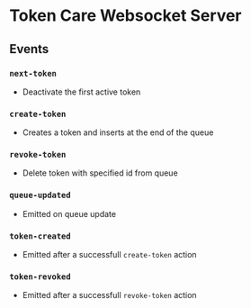 # Token Care Websocket Server

## Events

### ```next-token```
- Deactivate the first active token

### ```create-token```
- Creates a token and inserts at the end of the queue

### ```revoke-token```
- Delete token with specified id from queue

### ```queue-updated```
- Emitted on queue update

### ```token-created```
- Emitted after a successfull ```create-token``` action

### ```token-revoked```
- Emitted after a successfull ```revoke-token``` action

